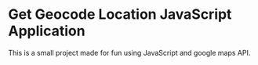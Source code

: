 # Get Geocode Location JavaScript Application

This is a small project made for fun using JavaScript and google maps API.
